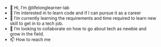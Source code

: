 - 👋 Hi, I’m @lifelonglearner-lab
- 👀 I’m interested in to learn code and if I can pursue it as a career 
- 🌱 I’m currently learning the requirements and time required to learn new skill to get in to a tech job. 
- 💞️ I’m looking to collaborate on how to go about tech as newbie and grow in the field.
- 📫 How to reach me 

<!---
lifelonglearner-lab/lifelonglearner-lab is a ✨ special ✨ repository because its `README.md` (this file) appears on your GitHub profile.
You can click the Preview link to take a look at your changes.
--->

